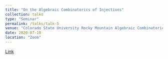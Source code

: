 ```yaml
---
title: "On the Algebraic Combinatorics of Injections"
collection: talks
type: "Seminar"
permalink: /talks/talk-5
venue: "Colorado State University Rocky Mountain Algebraic Combinatorics Seminar"
date: 2020-07-10
location: "Zoom"
---
```

[Link](https://www.math.colostate.edu/~hulpke/combinatorics/)
